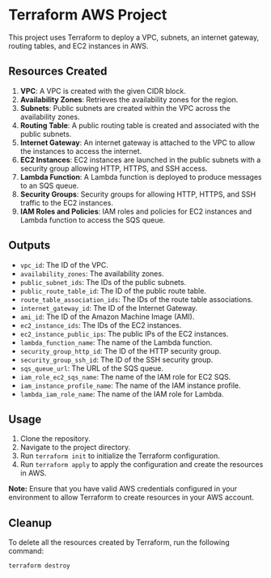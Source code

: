 # Terraform AWS Project

This project uses Terraform to deploy a VPC, subnets, an internet gateway, routing tables, and EC2 instances in AWS.

## Resources Created

1. **VPC**: A VPC is created with the given CIDR block.
2. **Availability Zones**: Retrieves the availability zones for the region.
3. **Subnets**: Public subnets are created within the VPC across the availability zones.
4. **Routing Table**: A public routing table is created and associated with the public subnets.
5. **Internet Gateway**: An internet gateway is attached to the VPC to allow the instances to access the internet.
6. **EC2 Instances**: EC2 instances are launched in the public subnets with a security group allowing HTTP, HTTPS, and SSH access.
7. **Lambda Function**: A Lambda function is deployed to produce messages to an SQS queue.
8. **Security Groups**: Security groups for allowing HTTP, HTTPS, and SSH traffic to the EC2 instances.
9. **IAM Roles and Policies**: IAM roles and policies for EC2 instances and Lambda function to access the SQS queue.

## Outputs

- `vpc_id`: The ID of the VPC.
- `availability_zones`: The availability zones.
- `public_subnet_ids`: The IDs of the public subnets.
- `public_route_table_id`: The ID of the public route table.
- `route_table_association_ids`: The IDs of the route table associations.
- `internet_gateway_id`: The ID of the Internet Gateway.
- `ami_id`: The ID of the Amazon Machine Image (AMI).
- `ec2_instance_ids`: The IDs of the EC2 instances.
- `ec2_instance_public_ips`: The public IPs of the EC2 instances.
- `lambda_function_name`: The name of the Lambda function.
- `security_group_http_id`: The ID of the HTTP security group.
- `security_group_ssh_id`: The ID of the SSH security group.
- `sqs_queue_url`: The URL of the SQS queue.
- `iam_role_ec2_sqs_name`: The name of the IAM role for EC2 SQS.
- `iam_instance_profile_name`: The name of the IAM instance profile.
- `lambda_iam_role_name`: The name of the IAM role for Lambda.

## Usage

1. Clone the repository.
2. Navigate to the project directory.
3. Run `terraform init` to initialize the Terraform configuration.
4. Run `terraform apply` to apply the configuration and create the resources in AWS.

**Note:** Ensure that you have valid AWS credentials configured in your environment to allow Terraform to create resources in your AWS account.

## Cleanup

To delete all the resources created by Terraform, run the following command:

```bash
terraform destroy
